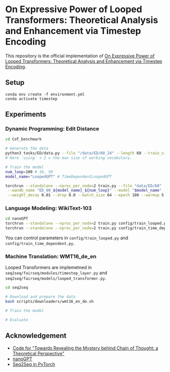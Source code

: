# On Expressive Power of Looped Transformers: Theoretical Analysis and Enhancement via Timestep Encoding

This repository is the official implementation of [On Expressive Power of Looped Transformers: Theoretical Analysis and Enhancement via Timestep Encoding](https://arxiv.org/abs/2410.01405).

## Setup

```shell
conda env create -f environment.yml
conda activate timestep
```

## Experiments

### Dynamic Programming: Edit Distance

```bash
cd CoT_benchmark

# Generate the data
python3 tasks/ED/data.py --file "/data/ED/60_24" --length 60 --train_size 1e6 --test_size 1e3 --using 24
# Here `using` + 2 = the max size of working vocabulary.

# Train the model
num_loop=100 # 10, 50
model_name="LoopedGPT" # TimeDependentLoopedGPT

torchrun --standalone --nproc_per_node=2 train.py --file "data/ED/60" --folder "tasks/ED" --output_dir "output/ED_60/${model_name}_${num_loop}" \
 --wandb_name "ED_60_${model_name}_${num_loop}" --model "$model_name" --maxlen 127 --maxdata 127 --vocab 211 --num_range 180 --learning_rate 1e-4 \
 --weight_decay 0.01 --drop 0.0 --batch_size 64 --epoch 100 --warmup 5 --dmodel 256 --head 4 --num_layer 1 --num_loop "$num_loop"
```

### Language Modeling: WikiText-103

```bash
cd nanoGPT
torchrun --standalone --nproc_per_node=2 train.py config/train_looped.py
torchrun --standalone --nproc_per_node=2 train.py config/train_time_dependent.py
```
You can control parameters in `config/train_looped.py` and `config/train_time_dependent.py`.

### Machine Translation: WMT16_de_en

Looped Transformers are implemetned in `seq2seq/fairseq/modules/timestep_layer.py` and `seq2seq/fairseq/models/looped_transformer.py`.

```bash
cd seq2seq

# Download and prepare the data
bash scripts/downloaders/wmt16_en_de.sh

# Train the model

# Evaluate

```

## Acknowledgement

- [Code for "Towards Revealing the Mystery behind Chain of Thought: a Theoretical Perspective"](https://github.com/guyuntian/CoT_benchmark)
- [nanoGPT](https://github.com/karpathy/nanoGPT)
- [Seq2Seq in PyTorch](https://github.com/eladhoffer/seq2seq.pytorch/tree/master)